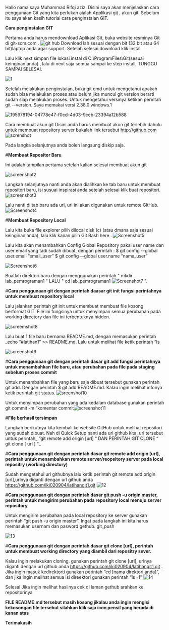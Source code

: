 
Hallo nama saya Muhammad Rifqi aziz. Disini saya akan menjelaskan cara penggunaan Git yang kita perlukan aialah Applikasi git , akun git. Sebelum itu saya akan kasih tutorial cara penginstalan GIT.

**Cara penginstalan GIT**

Pertama anda harus mendownload Aplikasi Git, buka website resminya Git di git-scm.com .
![git hub](https://user-images.githubusercontent.com/115804283/196384038-a1f9e84f-45d6-4ac0-8872-d88d21baa5d0.png)
 Download lah sesuai dengan bit (32 bit atau 64 bit)laptop anda agar support. Setelah selesai download klik instal

Lalu klik next simpan file lokasi instal di C:\ProgramFiles\Git(sesuai keinginan anda) , lalu di next saja semua sampai ke step install, TUNGGU SAMPAI SELESAI.

![1](https://user-images.githubusercontent.com/115804283/196384510-5299a3a5-400a-43af-8c8a-cc2f41cf17dc.png)



Setelah melakukan penginstalan, buka git cmd untuk mengetahui apakah sudah bisa melakukan proses atau belum jika muncul git version berarti sudah siap melakukan proses. Untuk mengetahui versinya ketikan perintah git --version. Saya memakai versi 2.38.0.windows.1

![195978194-04778e47-f0cd-4d03-9ceb-23394a12b588](https://user-images.githubusercontent.com/115804283/196386681-12116646-e3a6-46ad-9499-f691022fa440.png)


Cara membuat akun git
Disini anda harus membuat akun git terlebih dahulu untuk membuat repository server bukalah link tersebut http://github.com
![screnshot](https://user-images.githubusercontent.com/115804283/196387194-93bbe1d9-3449-4a45-98cc-fcad4d9d88ac.png)


Pada langka selanjutnya anda boleh langsung diskip saja.


#**Membuat Repositor Baru**


Ini adalah tampilan pertama setelah kalian selesai membuat akun git

![screenshot2](https://user-images.githubusercontent.com/115804283/196388731-def02551-be25-4d96-8115-b1cc006badc2.png)


Langkah selanjutnya nanti anda akan dialihkan ke tab baru untuk membuat repositori baru, isi susuai inspirasi anda setelah selesai klik buat repositori.
![screenshot3](https://user-images.githubusercontent.com/115804283/196389031-f038828a-a64e-404e-893e-8d9b3c7bdf1e.png)


Lalu nanti di tab baru ada url, url ini akan digunakan untuk remote GitHub.
![Screenshot4](https://user-images.githubusercontent.com/115804283/196390135-b996fd7a-4b84-4f97-bd86-d0ae5f87bfe4.png)


#**Membuat Repository Local**

Lalu kita buka file explorer pilih dilocal disk (c) (atau dmana saja sesuai keinginan anda), lalu klik kanan pilih Git Bash here . ![Screenshot5](https://user-images.githubusercontent.com/115804283/196390940-a4003b6c-8aed-4632-b93d-73e7625be28d.png)


Lalu kita akan menambahkan Config Global Repository pakai user name dan user email yang tadi sudah dibuat, dengan perintah : $ git config --global user.email “email_user” $ git config --global user.name “nama_user”

![Screenshot6](https://user-images.githubusercontent.com/115804283/196391226-6abfb950-a06a-4da4-a67e-40678daf1f57.png)


Buatlah direktori baru dengan menggunakan perintah " mkdir lab_pemrograman1 " LALU " cd lab_pemrograman1 ![Screenshot7](https://user-images.githubusercontent.com/115804283/196391943-4a475aab-dc76-44d4-ba72-23dde4af99d0.png)
".

#**Cara penggunaan git dengan perintah daasar git init fungsi perintahnya untuk membuat repository local**

Lalu jalankan perintah git init untuk membuat membuat file kosong berformat GIT. File ini fungsinya untuk menyimpan semua perubahan pada working directory dan file ini terbentuknya hidden.

![screemshot8](https://user-images.githubusercontent.com/115804283/196392470-f135a7ed-b838-43d4-921c-c6e79412299e.png)




Lalu buat 1 file baru bernama README.md, dengan memasukan perintah _echo “#latihan1” >> README.md. Lalu untuk melihat file ketik perintah “ls

![screenshot9](https://user-images.githubusercontent.com/115804283/196393086-a02f514a-c776-400a-8705-7d22503e4d8d.png)


#**Cara penggunaan git dengan perintah dasar git add fungsi perintahnya untuk menambahkan file baru, atau perubahan pada file pada staging sebelum proses commit**

Untuk menambahkan file yang baru saja dibuat tersebut gunakan perintah git add. Dengan perintah $ git add README.md. Kalau ingin melihat infonya ketik perintah git status. ![sreenshot10](https://user-images.githubusercontent.com/115804283/196393795-6f27549d-552f-45be-a8e9-8672edb99254.png)


Untuk menyimpan perubahan yang ada kedalam database gunakan perintah git commit -m “komentar commit![screenshot11](https://user-images.githubusercontent.com/115804283/196394368-be1acdf7-4aed-4b24-b6cb-8445869a25a0.png)




#**File berhasil tersimpan**

Langkah berikutnya kita kembali ke website GitHub untuk melihat repositori yang sudah dibuat. Nah di Quick Setup nanti ada url github kita, url tersebut untuk perintah_ “git remote add origin [url] “ DAN PERINTAH GIT CLONE “ git clone [ url ] “_

#**Cara penggunaan git dengan perintah dasar git remote add origin [url], perintah untuk menambahkan remote server/reopsitory server pada local repositry (working directory)**

Sudah mengetahui url githubnya lalu ketik perintah git remote add origin [url],urlnya diganti dengan url github anda https://github.com/iki020904/latihangit1.git ![12](https://user-images.githubusercontent.com/115804283/196395228-295e12c3-1f0e-44a8-b775-20fa4b52f722.png)

#**Cara penggunaan git dengan perintah dasar git push -u origin master, perintah untuk mengirim perubahan pada repository local menuju server repository**

Untuk mengirim perubahan pada local repository ke server gunakan perintah “git push -u origin master”. Ingat pada langkah ini kita harus memasukan usernam dan pasword gethub. git_push

![13](https://user-images.githubusercontent.com/115804283/196395876-109e11ae-4bca-4e63-80b5-11d78e067cd5.png)


#**Cara penggunaan git dengan perintah dasar git clone [url], perintah untuk membuat working directory yang diambil dari repositry sever.**


Kalau ingin melakukan cloning, gunakan perintah git clone [url], urlnya diganti dengan url github anda https://github.com/iki020904/latihangit1.git . Jika ingin masuk kedirektorti gunakan perintah “cd [nama direktori anda]”, dan jika ingin melihat semua isi direektori gunakan perintah “ls -1" 
![14](https://user-images.githubusercontent.com/115804283/196396611-4342faf3-6540-4af3-bb1b-82b6488854cc.png)


Selesai Jika ingin melihat hasilnya cek di laman gethub arahkan ke repositorinya

**FILE README.md tersebut masih kosong jikalau anda ingin mengisi kekosongan file tersebut silahkan klik saja icon pensil yang berada di kanan atas**

**Terimakasih**



